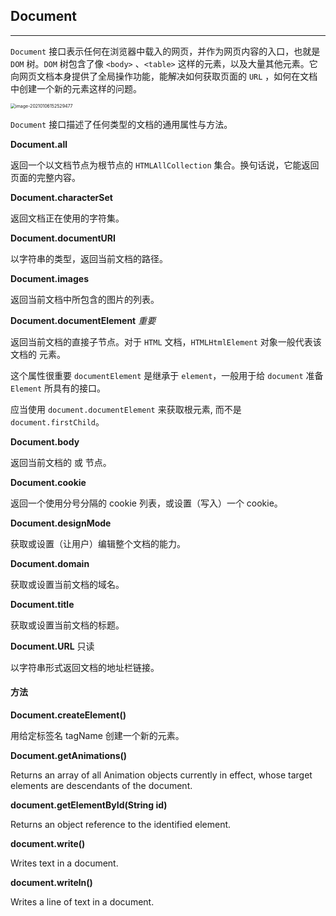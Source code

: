 ## Document

------

`Document` 接口表示任何在浏览器中载入的网页，并作为网页内容的入口，也就是`DOM` 树。`DOM` 树包含了像 `<body>` 、`<table>` 这样的元素，以及大量其他元素。它向网页文档本身提供了全局操作功能，能解决如何获取页面的 `URL` ，如何在文档中创建一个新的元素这样的问题。

<img src="assets/image-20210106152529477.png" alt="image-20210106152529477" style="zoom:50%;" />

`Document` 接口描述了任何类型的文档的通用属性与方法。

**Document.all**

返回一个以文档节点为根节点的 `HTMLAllCollection` 集合。换句话说，它能返回页面的完整内容。

**Document.characterSet**

返回文档正在使用的字符集。

**Document.documentURI**

以字符串的类型，返回当前文档的路径。

**Document.images**

返回当前文档中所包含的图片的列表。

**Document.documentElement** *重要*

返回当前文档的直接子节点。对于 `HTML` 文档，`HTMLHtmlElement` 对象一般代表该文档的<html> 元素。

这个属性很重要 `documentElement` 是继承于 `element`，一般用于给 `document` 准备 `Element` 所具有的接口。

应当使用 `document.documentElement` 来获取根元素, 而不是 `document.firstChild`。

**Document.body**

返回当前文档的 <body> 或 <frameset> 节点。

**Document.cookie**

返回一个使用分号分隔的 cookie 列表，或设置（写入）一个 cookie。

**Document.designMode**

获取或设置（让用户）编辑整个文档的能力。

**Document.domain**

获取或设置当前文档的域名。

**Document.title**

获取或设置当前文档的标题。

**Document.URL** 只读

以字符串形式返回文档的地址栏链接。

#### 方法

**Document.createElement()**

用给定标签名 tagName 创建一个新的元素。

**Document.getAnimations()**

Returns an array of all Animation objects currently in effect, whose target elements are descendants of the document.

**document.getElementById(String id)**

Returns an object reference to the identified element.

**document.write()**

Writes text in a document.

**document.writeln()**

Writes a line of text in a document.

